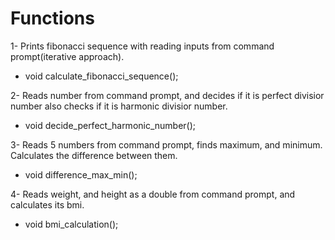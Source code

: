 <h1>Functions</h1>

1- Prints fibonacci sequence with reading inputs from command prompt(iterative approach). 
- void calculate_fibonacci_sequence();  
  
2- Reads number from command prompt, and decides if it is perfect divisior number also checks if it is harmonic divisior number.  
- void decide_perfect_harmonic_number();  
  
3- Reads 5 numbers from command prompt, finds maximum, and minimum. Calculates the difference between them.
- void difference_max_min();   

4- Reads weight, and height as a double from command prompt, and calculates its bmi.  
- void bmi_calculation();  